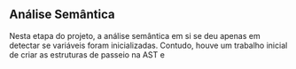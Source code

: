 ## Análise Semântica

Nesta etapa do projeto, a análise semântica em si se deu apenas em detectar se variáveis foram inicializadas. Contudo, houve um trabalho inicial de criar as estruturas de passeio na AST e 

